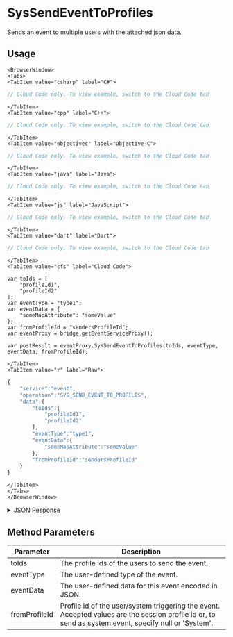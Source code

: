# SysSendEventToProfiles

Sends an event to multiple users with the attached json data.

<PartialServop service_name="event" operation_name="SYS_SEND_EVENT_TO_PROFILES" />

## Usage

```mdx-code-block
<BrowserWindow>
<Tabs>
<TabItem value="csharp" label="C#">
```

```csharp
// Cloud Code only. To view example, switch to the Cloud Code tab
```

```mdx-code-block
</TabItem>
<TabItem value="cpp" label="C++">
```

```cpp
// Cloud Code only. To view example, switch to the Cloud Code tab
```

```mdx-code-block
</TabItem>
<TabItem value="objectivec" label="Objective-C">
```

```objectivec
// Cloud Code only. To view example, switch to the Cloud Code tab
```

```mdx-code-block
</TabItem>
<TabItem value="java" label="Java">
```

```java
// Cloud Code only. To view example, switch to the Cloud Code tab
```

```mdx-code-block
</TabItem>
<TabItem value="js" label="JavaScript">
```

```javascript
// Cloud Code only. To view example, switch to the Cloud Code tab
```

```mdx-code-block
</TabItem>
<TabItem value="dart" label="Dart">
```

```dart
// Cloud Code only. To view example, switch to the Cloud Code tab
```

```mdx-code-block
</TabItem>
<TabItem value="cfs" label="Cloud Code">
```

```cfscript
var toIds = [
    "profileId1",
    "profileId2"
];
var eventType = "type1";
var eventData = {
    "someMapAttribute": "someValue"
};
var fromProfileId = "sendersProfileId";
var eventProxy = bridge.getEventServiceProxy();

var postResult = eventProxy.SysSendEventToProfiles(toIds, eventType, eventData, fromProfileId);
```

```mdx-code-block
</TabItem>
<TabItem value="r" label="Raw">
```

```r
{
    "service":"event",
    "operation":"SYS_SEND_EVENT_TO_PROFILES",
    "data":{
        "toIds":[
            "profileId1",
            "profileId2"
        ],
        "eventType":"type1",
        "eventData":{
            "someMapAttribute":"someValue"
        },
        "fromProfileId":"sendersProfileId"
    }
}
```

```mdx-code-block
</TabItem>
</Tabs>
</BrowserWindow>
```
<details>
<summary>JSON Response</summary>

```json
{
    "status": 200,
    "data": {
        "errorProfiles": [],
        "errorCount": 0,
        "sentCount": 2
    }
}
```

</details>

## Method Parameters
Parameter | Description
--------- | -----------
toIds | The profile ids of the users to send the event.
eventType | The user-defined type of the event.
eventData | The user-defined data for this event encoded in JSON.
fromProfileId | Profile id of the user/system triggering the event. Accepted values are the session profile id or, to send as system event, specify null or 'System'.
